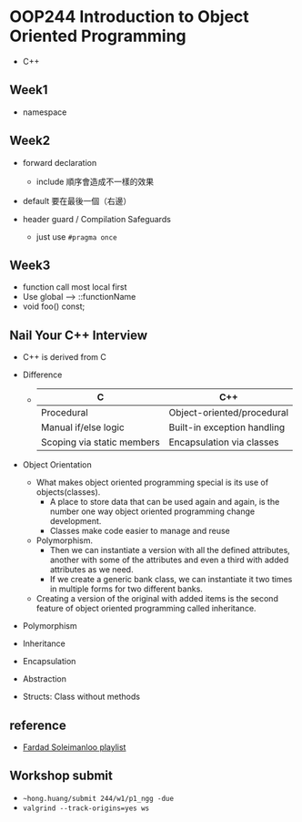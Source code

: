 # OOP244   Introduction to Object Oriented Programming

- C++

## Week1

- namespace

## Week2

- forward declaration
  - include 順序會造成不一樣的效果
- default 要在最後一個（右邊）

- header guard / Compilation Safeguards
  - just use `#pragma once`

## Week3

- function call most local first
- Use global --> ::functionName
- void foo() const;

## Nail Your C++ Interview

- C++ is derived from C
- Difference
  - | **C**                      | **C++**                     |
    |----------------------------|-----------------------------|
    | Procedural                 | Object-oriented/procedural  |
    | Manual if/else logic       | Built-in exception handling |
    | Scoping via static members | Encapsulation via classes   |
- Object Orientation
  - What makes object oriented programming special is its use of objects(classes).
    - A place to store data that can be used again and again, is the number one way object oriented programming change development.
    - Classes make code easier to manage and reuse
  - Polymorphism.
    - Then we can instantiate a version with all the defined attributes, another with some of the attributes and even a third with added attributes as we need.
    - If we create a generic bank class, we can instantiate it two times in multiple forms for two different banks.
  - Creating a version of the original with added items is the second feature of object oriented programming called inheritance.
- Polymorphism
- Inheritance
- Encapsulation
- Abstraction

- Structs: Class without methods

## reference

- [Fardad Soleimanloo playlist](https://www.youtube.com/@fardaad/playlists)

## Workshop submit

- `~hong.huang/submit 244/w1/p1_ngg -due`
- `valgrind --track-origins=yes ws`